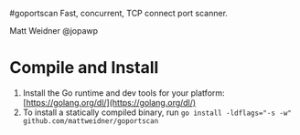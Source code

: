 #goportscan
Fast, concurrent, TCP connect port scanner.

Matt Weidner @jopawp

# Compile and Install

1. Install the Go runtime and dev tools for your platform: [https://golang.org/dl/](https://golang.org/dl/)
1. To install a statically compiled binary, run `go install -ldflags="-s -w" github.com/mattweidner/goportscan`


